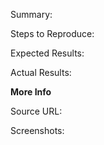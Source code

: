 Summary:

Steps to Reproduce:

Expected Results:

Actual Results:

**More Info**

Source URL:

Screenshots:
